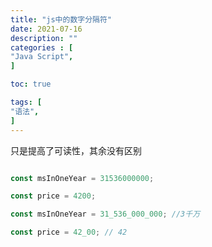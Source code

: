 ```yaml
---
title: "js中的数字分隔符"
date: 2021-07-16
description: ""
categories : [                          
"Java Script",
]

toc: true

tags: [
"语法",
]
---
```

只是提高了可读性，其余没有区别

```javascript

const msInOneYear = 31536000000;

const price = 4200;

const msInOneYear = 31_536_000_000; //3千万

const price = 42_00; // 42

```
